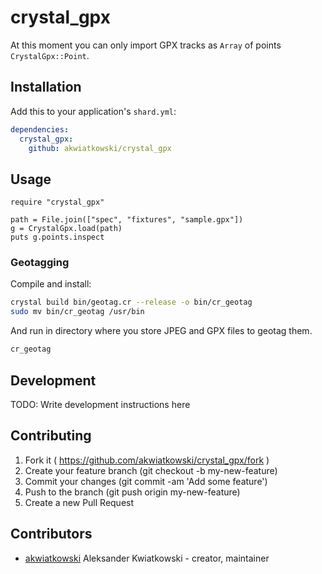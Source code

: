 # crystal_gpx

At this moment you can only import GPX tracks as `Array`
of points `CrystalGpx::Point`.

## Installation


Add this to your application's `shard.yml`:

```yaml
dependencies:
  crystal_gpx:
    github: akwiatkowski/crystal_gpx
```


## Usage


```crystal
require "crystal_gpx"

path = File.join(["spec", "fixtures", "sample.gpx"])
g = CrystalGpx.load(path)
puts g.points.inspect
```


### Geotagging

Compile and install:

```bash
crystal build bin/geotag.cr --release -o bin/cr_geotag
sudo mv bin/cr_geotag /usr/bin
```

And run in directory where you store JPEG and GPX files to geotag them.

```bash
cr_geotag
```


## Development

TODO: Write development instructions here

## Contributing

1. Fork it ( https://github.com/akwiatkowski/crystal_gpx/fork )
2. Create your feature branch (git checkout -b my-new-feature)
3. Commit your changes (git commit -am 'Add some feature')
4. Push to the branch (git push origin my-new-feature)
5. Create a new Pull Request

## Contributors

- [akwiatkowski](https://github.com/akwiatkowski) Aleksander Kwiatkowski - creator, maintainer
